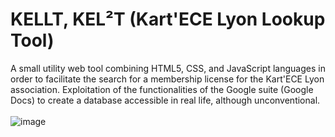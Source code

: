 # KELLT, KEL²T (Kart'ECE Lyon Lookup Tool)
A small utility web tool combining HTML5, CSS, and JavaScript languages ​​in order to facilitate the search for a membership license for the Kart'ECE Lyon association. Exploitation of the functionalities of the Google suite (Google Docs) to create a database accessible in real life, although unconventional.
<br>
<br>
![image](https://github.com/aent0n/KARTeceLYON/assets/116871473/9582bd76-dacf-4011-9acc-c9bb73b5744d)

